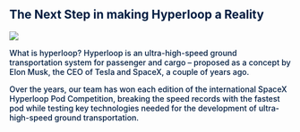 <h2 style="color:#011D41; border-bottom: none">The Next Step in making Hyperloop a Reality</h2>

<img src="https://tumhyperloop.com/wp-content/uploads/2022/09/THL_Demonstrator-Rendering_vf_1800.jpeg">

<p style="font-weight: 500; color: #011D41; ">What is hyperloop? Hyperloop is an ultra-high-speed ground transportation system for passenger and cargo – proposed as a concept by Elon Musk, the CEO of Tesla and SpaceX, a couple of years ago.</p>

<p style="font-weight: 500; color: #011D41; ">Over the years, our team has won each edition of the international SpaceX Hyperloop Pod Competition, breaking the speed records with the fastest pod while testing key technologies needed for the development of ultra-high-speed ground transportation.</p>

